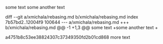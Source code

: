 some text
some another text

diff --git a/xmichala/rebasing.md b/xmichala/rebasing.md
index 7b57bd2..12004f9 100644
--- a/xmichala/rebasing.md
+++ b/xmichala/rebasing.md
@@ -1 +1,3 @@
 some text
+some another text
+

a4751b8c53ee38824307c37349350fd2b01cd868
more text
